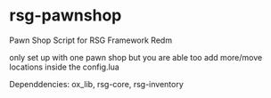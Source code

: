 # rsg-pawnshop
Pawn Shop Script for RSG Framework Redm

only set up with one pawn shop but you are able too add more/move locations inside the config.lua

Dependdencies:
ox_lib,
rsg-core,
rsg-inventory
